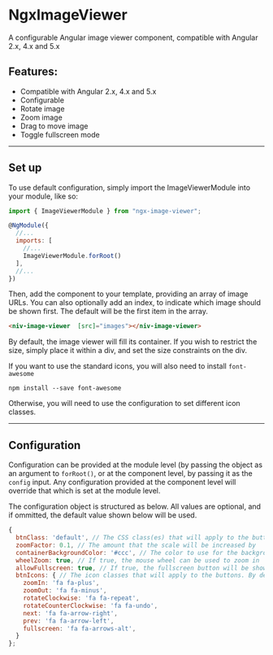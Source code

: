 # NgxImageViewer

A configurable Angular image viewer component, compatible with Angular 2.x, 4.x and 5.x

## Features:
 * Compatible with Angular 2.x, 4.x and 5.x
 * Configurable
 * Rotate image
 * Zoom image
 * Drag to move image
 * Toggle fullscreen mode

---

## Set up

To use default configuration, simply import the ImageViewerModule into your module, like so:

```javascript
import { ImageViewerModule } from "ngx-image-viewer";

@NgModule({
  //...
  imports: [
    //...
    ImageViewerModule.forRoot()
  ],
  //...
})
```

Then, add the component to your template, providing an array of image URLs. You can also optionally add an index, to indicate which image should be shown first. The default will be the first item in the array.

```html
<niv-image-viewer  [src]="images"></niv-image-viewer>
```

By default, the image viewer will fill its container. If you wish to restrict the size, simply place it within a div, and set the size constraints on the div.


If you want to use the standard icons, you will also need to install `font-awesome`

```
npm install --save font-awesome
```

Otherwise, you will need to use the configuration to set different icon classes.


---

## Configuration

Configuration can be provided at the module level (by passing the object as an argument to `forRoot()`, or at the component level, by passing it as the `config` input. Any configuration provided at the component level will override that which is set at the module level.

The configuration object is structured as below. All values are optional, and if ommitted, the default value shown below will be used.

```javascript
{
  btnClass: 'default', // The CSS class(es) that will apply to the buttons
  zoomFactor: 0.1, // The amount that the scale will be increased by
  containerBackgroundColor: '#ccc', // The color to use for the background. This can provided in hex, or rgb(a).
  wheelZoom: true, // If true, the mouse wheel can be used to zoom in
  allowFullscreen: true, // If true, the fullscreen button will be shown, allowing the user to entr fullscreen mode
  btnIcons: { // The icon classes that will apply to the buttons. By default, font-awesome is used.
    zoomIn: 'fa fa-plus',
    zoomOut: 'fa fa-minus',
    rotateClockwise: 'fa fa-repeat',
    rotateCounterClockwise: 'fa fa-undo',
    next: 'fa fa-arrow-right',
    prev: 'fa fa-arrow-left',
    fullscreen: 'fa fa-arrows-alt',
  }
};
```